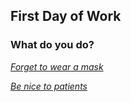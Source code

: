 ## First Day of Work 

### What do you do?

[_Forget to wear a mask_](get-sick.md)

[_Be nice to patients_](make-friends.md) 